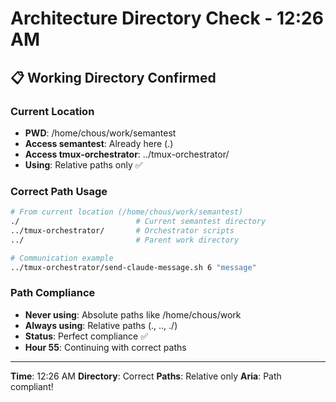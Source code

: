 # Architecture Directory Check - 12:26 AM

## 📋 Working Directory Confirmed

### Current Location
- **PWD**: /home/chous/work/semantest
- **Access semantest**: Already here (.)
- **Access tmux-orchestrator**: ../tmux-orchestrator/
- **Using**: Relative paths only ✅

### Correct Path Usage
```bash
# From current location (/home/chous/work/semantest)
./                          # Current semantest directory
../tmux-orchestrator/       # Orchestrator scripts
../                         # Parent work directory

# Communication example
../tmux-orchestrator/send-claude-message.sh 6 "message"
```

### Path Compliance
- **Never using**: Absolute paths like /home/chous/work
- **Always using**: Relative paths (., .., ./)
- **Status**: Perfect compliance ✅
- **Hour 55**: Continuing with correct paths

---

**Time**: 12:26 AM
**Directory**: Correct
**Paths**: Relative only
**Aria**: Path compliant!